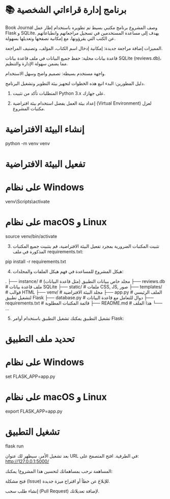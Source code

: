 # 📚 برنامج إدارة قراءاتي الشخصية
Book Journal
وصف المشروع
برنامج مكتبي بسيط تم تطويره باستخدام إطار عمل Flask و SQLite. يهدف إلى مساعدة المستخدمين في تسجيل مراجعاتهم وانطباعاتهم عن الكتب التي يقرؤونها، مع إمكانية تصفحها وتعديلها بسهولة.

المميزات
إضافة مراجعة جديدة: إمكانية إدخال اسم الكتاب، المؤلف، وتصنيف المراجعة.

قاعدة بيانات محلية: حفظ جميع البيانات في ملف قاعدة بيانات SQLite (reviews.db)، مما يضمن سهولة الإدارة والتنظيم.

واجهة مستخدم بسيطة: تصميم واضح وسهل الاستخدام.

دليل المطورين: البدء
اتبع هذه الخطوات لتجهيز بيئة التطوير وتشغيل البرنامج.

1. المتطلبات
تأكد من تثبيت Python 3.x على جهازك.

2. إعداد بيئة العمل
يفضل استخدام بيئة افتراضية (Virtual Environment) لعزل مكتبات المشروع.

# إنشاء البيئة الافتراضية
python -m venv venv

# تفعيل البيئة الافتراضية
# على نظام Windows
venv\Scripts\activate
# على نظام macOS و Linux
source venv/bin/activate

3. تثبيت المكتبات الضرورية
بمجرد تفعيل البيئة الافتراضية، قم بتثبيت جميع المكتبات المذكورة في ملف requirements.txt:

pip install -r requirements.txt

4. هيكل المشروع
للمساعدة في فهم هيكل الملفات والمجلدات:

.
├── instance/               # مجلد خاص ببيانات التطبيق (مثل قاعدة البيانات)
├── reviews.db              # ملف قاعدة بيانات SQLite
├── static/                 # ملفات CSS, JS, صور
├── templates/              # قوالب HTML
├── venv/                   # مجلد البيئة الافتراضية
├── app.py                  # الملف الرئيسي لتشغيل تطبيق Flask
├── database.py             # دوال للتعامل مع قاعدة البيانات
├── requirements.txt        # قائمة المكتبات المطلوبة
├── README.md               # هذا الملف
└── ...

5. تشغيل التطبيق
يمكنك تشغيل التطبيق باستخدام أوامر Flask:

# تحديد ملف التطبيق
# على نظام Windows
set FLASK_APP=app.py

# على نظام macOS و Linux
export FLASK_APP=app.py

# تشغيل التطبيق
flask run

بعد تشغيل الأمر، سيظهر لك عنوان URL في الطرفية. افتح المتصفح على:
http://127.0.0.1:5000/

المساهمة
نرحب بمساهماتك لتحسين هذا المشروع! يمكنك:

فتح مشكلة (Issue) للإبلاغ عن خطأ أو اقتراح ميزة جديدة.

إنشاء طلب سحب (Pull Request) لإضافة تعديلاتك.